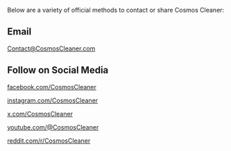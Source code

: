 Below are a variety of official methods to contact or share Cosmos Cleaner:

## Email
[Contact@CosmosCleaner.com](mailto:Contact@CosmosCleaner.com?subject=Cosmos%20Cleaner%20Contact "Email Cosmos Cleaner using Contact@CosmosCleaner.com")

## Follow on Social Media
[facebook.com/CosmosCleaner](https://facebook.com/CosmosCleaner "Visit the Facebook for Cosmos Cleaner")

[instagram.com/CosmosCleaner](https://instagram.com/CosmosCleaner "Visit the Instagram for Cosmos Cleaner")

[x.com/CosmosCleaner](https://x.com/CosmosCleaner "Visit the X (formerly Twitter) for Cosmos Cleaner")

[youtube.com/@CosmosCleaner](https://youtube.com/@CosmosCleaner "Visit the YouTube for Cosmos Cleaner")

[reddit.com/r/CosmosCleaner](https://reddit.com/r/CosmosCleaner "Visit the Reddit for Cosmos Cleaner")
